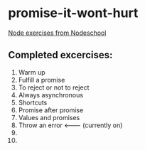 # promise-it-wont-hurt
[Node exercises from Nodeschool](https://nodeschool.io/)

## Completed excercises:
1. Warm up
2. Fulfill a promise
3. To reject or not to reject 
4. Always asynchronous
5. Shortcuts
6. Promise after promise
7. Values and promises
8. Throw an error <--- (currently on)
9. 
10.
